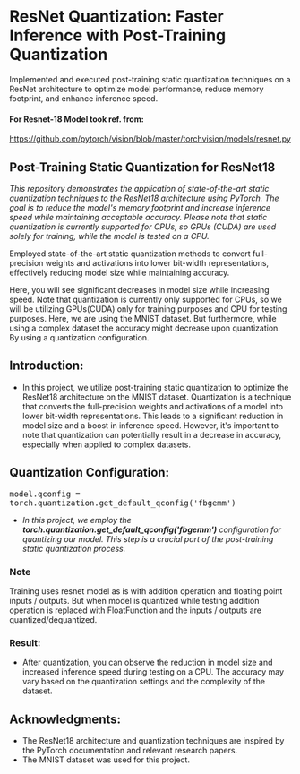 # ResNet Quantization: Faster Inference with Post-Training Quantization
Implemented and executed post-training static quantization techniques on a ResNet architecture to optimize model performance, reduce memory footprint, and enhance inference speed.

#### For Resnet-18 Model took ref. from:
 https://github.com/pytorch/vision/blob/master/torchvision/models/resnet.py
 
## Post-Training Static Quantization for ResNet18

*This repository demonstrates the application of state-of-the-art static quantization techniques to the ResNet18 architecture using PyTorch. The goal is to reduce the model's memory footprint and increase inference speed while maintaining acceptable accuracy. Please note that static quantization is currently supported for CPUs, so GPUs (CUDA) are used solely for training, while the model is tested on a CPU.*



Employed state-of-the-art static quantization methods to convert full-precision weights and activations into lower bit-width representations, effectively reducing model size while maintaining accuracy.

Here, you will see significant decreases in model size while increasing speed. Note that quantization is currently only supported for CPUs, so we will be utilizing GPUs(CUDA) only for training purposes and CPU for testing purposes. Here, we are using the MNIST dataset. But furthermore, while using a complex dataset the accuracy might decrease upon quantization. By using a quantization configuration.

## Introduction:
- In this project, we utilize post-training static quantization to optimize the ResNet18 architecture on the MNIST dataset. Quantization is a technique that converts the full-precision weights and activations of a model into lower bit-width representations. This leads to a significant reduction in model size and a boost in inference speed. However, it's important to note that quantization can potentially result in a decrease in accuracy, especially when applied to complex datasets.

## Quantization Configuration:
<kbd>
<div class="my-section" style= border: 1px solid #e1e4e8; "background-color: #f1f1f1; padding: 10px;">

model.qconfig = torch.quantization.get_default_qconfig('fbgemm')

</div>
</kbd>


- *In this project, we employ the **torch.quantization.get_default_qconfig('fbgemm')** configuration for quantizing our model. This step is a crucial part of the post-training static quantization process.*

### Note
Training uses resnet model as is with addition operation and floating point inputs / outputs.
But when model is quantized while testing addition operation is replaced with FloatFunction and the inputs / outputs are quantized/dequantized.

### Result:
- After quantization, you can observe the reduction in model size and increased inference speed during testing on a CPU. The accuracy may vary based on the quantization settings and the complexity of the dataset.

## Acknowledgments:
- The ResNet18 architecture and quantization techniques are inspired by the PyTorch documentation and relevant research papers.
- The MNIST dataset was used for this project.
